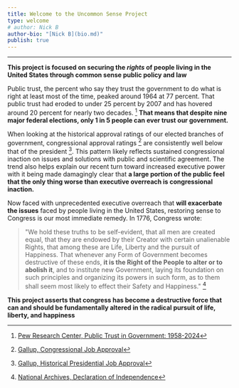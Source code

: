 ```yaml
---
title: Welcome to the Uncommon Sense Project
type: welcome
# author: Nick B
author-bio: "[Nick B](bio.md)"
publish: true
---
```


---

**This project is focused on securing the *rights* of people living in the United States through common sense public policy and law**

Public trust, the percent who say they trust the government to do what is right at least most of the time, peaked around 1964 at 77 percent. That public trust had eroded to under 25 percent by 2007 and has hovered around 20 percent for nearly two decades. [^1] **That means that despite nine major federal elections, only 1 in 5 people can ever trust our government.**

When looking at the historical approval ratings of our elected branches of government, congressional approval ratings [^2] are consistently well below that of the president [^3]. This pattern likely reflects sustained congressional inaction on issues and solutions with public and scientific agreement. The trend also helps explain our recent turn toward increased executive power with it being made damagingly clear that **a large portion of the public feel that the only thing worse than executive overreach is congressional inaction.** 

Now faced with unprecedented executive overreach that **will exacerbate the issues** faced by people living in the United States, restoring sense to Congress is our most immediate remedy. In 1776, Congress wrote:

> "We hold these truths to be self-evident, that all men are created equal, that they are endowed by their Creator with certain unalienable Rights, that among these are Life, Liberty and the pursuit of Happiness. That whenever any Form of Government becomes destructive of these ends, **it is the Right of the People to alter or to abolish it**, and to institute new Government, laying its foundation on such principles and organizing its powers in such form, as to them shall seem most likely to effect their Safety and Happiness." [^4]

**This project asserts that congress has become a destructive force that can and should be fundamentally altered in the radical pursuit of life, liberty, and happiness**


[^1]: [Pew Research Center, Public Trust in Government: 1958-2024](https://www.pewresearch.org/politics/2024/06/24/public-trust-in-government-1958-2024/)
[^2]:  [Gallup, Congressional Job Approval](https://news.gallup.com/poll/1600/congress-public.aspx)
[^3]:  [Gallup, Historical Presidential Job Approval](https://news.gallup.com/poll/116677/presidential-approval-ratings-gallup-historical-statistics-trends.aspx)
[^4]: [National Archives, Declaration of Independence](https://www.archives.gov/founding-docs/declaration-transcript)

